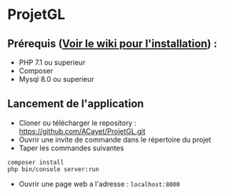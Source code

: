 # ProjetGL

## Prérequis ([Voir le wiki pour l'installation](/../../wiki)) :

* PHP 7.1 ou superieur
* Composer
* Mysql 8.0 ou superieur

## Lancement de l'application

* Cloner ou télécharger le repository : https://github.com/ACayet/ProjetGL.git
* Ouvrir une invite de commande dans le répertoire du projet
* Taper les commandes suivantes
```
composer install
php bin/console server:run
```
* Ouvrir une page web a l'adresse : `localhost:8000`
    
